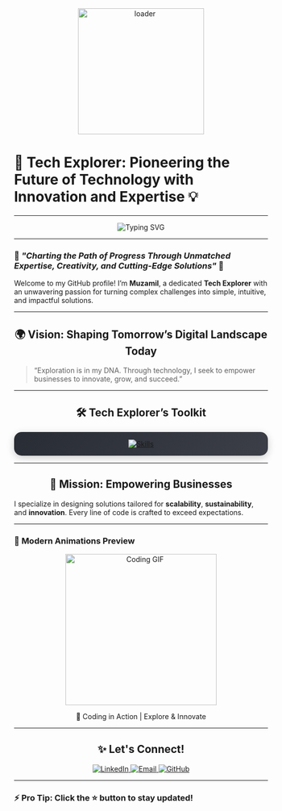 <div align="center">
  <img src="https://github.com/user-attachments/assets/c2dbd696-780d-4e1f-ad8e-06e84d375309" alt="loader" height="250">
</div>

# 🚀 **Tech Explorer: Pioneering the Future of Technology with Innovation and Expertise** 💡

---

<div align="center">
  <img src="https://readme-typing-svg.demolab.com?font=Fira+Code&size=22&pause=1000&color=F6F7F9&center=true&vCenter=true&width=600&lines=👨‍💻+Full-Stack+Developer;🌟+AI+Expert+%26+Innovator;🎯+Solving+Tomorrow's+Problems;🌍+Passionate+Tech+Explorer!" alt="Typing SVG">
</div>

---

### 🌟 *"Charting the Path of Progress Through Unmatched Expertise, Creativity, and Cutting-Edge Solutions"* 🌟

Welcome to my GitHub profile! I’m **Muzamil**, a dedicated **Tech Explorer** with an unwavering passion for turning complex challenges into simple, intuitive, and impactful solutions.

---

<h2 align="center">🌍 Vision: Shaping Tomorrow’s Digital Landscape Today</h2>

> “Exploration is in my DNA. Through technology, I seek to empower businesses to innovate, grow, and succeed.”

---

<h2 align="center">🛠️ Tech Explorer’s Toolkit</h2>

<div align="center" style="padding: 15px; border-radius: 15px; background: linear-gradient(135deg, #282c34, #3c3f47); box-shadow: 0px 4px 15px rgba(0, 0, 0, 0.2);">
  <a href="https://github.com/username">
    <img src="https://skillicons.dev/icons?i=html,css,javascript,python,react,typescript,nodejs,java,mysql,mongodb,bootstrap&theme=dark" alt="Skills" />
  </a>
</div>

---

<h2 align="center">🎯 Mission: Empowering Businesses</h2>

I specialize in designing solutions tailored for **scalability**, **sustainability**, and **innovation**. Every line of code is crafted to exceed expectations.

---

### 🎨 **Modern Animations Preview**

<div align="center">
  <img src="https://media.giphy.com/media/L1R1tvI9svkIWwpVYr/giphy.gif" alt="Coding GIF" height="300">
  <p>🚀 Coding in Action | Explore & Innovate</p>
</div>

---

<h2 align="center">✨ Let's Connect!</h2>

<div align="center">
  <a href="https://www.linkedin.com/in/yourprofile/" target="_blank">
    <img src="https://img.shields.io/badge/LinkedIn-0A66C2?style=for-the-badge&logo=linkedin&logoColor=white" alt="LinkedIn">
  </a>
  <a href="mailto:your-email@example.com">
    <img src="https://img.shields.io/badge/Email-EA4335?style=for-the-badge&logo=gmail&logoColor=white" alt="Email">
  </a>
  <a href="https://github.com/username" target="_blank">
    <img src="https://img.shields.io/badge/GitHub-181717?style=for-the-badge&logo=github&logoColor=white" alt="GitHub">
  </a>
</div>

---

### ⚡ **Pro Tip**: Click the ⭐ button to stay updated!
